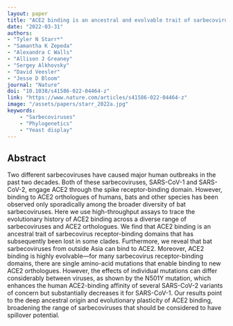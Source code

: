 ```yaml
---
layout: paper
title: "ACE2 binding is an ancestral and evolvable trait of sarbecoviruses"
date: "2022-03-31"
authors: 
- "Tyler N Starr*"
- "Samantha K Zepeda"
- "Alexandra C Walls"
- "Allison J Greaney"
- "Sergey Alkhovsky"
- "David Veesler"
- "Jesse D Bloom"
journal: "Nature"
doi: "10.1038/s41586-022-04464-z"
link: "https://www.nature.com/articles/s41586-022-04464-z"
image: "/assets/papers/starr_2022a.jpg"
keywords:
    - "Sarbecoviruses"
    - "Phylogenetics"
    - "Yeast display"
---
```


## Abstract

Two different sarbecoviruses have caused major human outbreaks in the past two decades. Both of these sarbecoviruses, SARS-CoV-1 and SARS-CoV-2, engage ACE2 through the spike receptor-binding domain. However, binding to ACE2 orthologues of humans, bats and other species has been observed only sporadically among the broader diversity of bat sarbecoviruses. Here we use high-throughput assays to trace the evolutionary history of ACE2 binding across a diverse range of sarbecoviruses and ACE2 orthologues. We find that ACE2 binding is an ancestral trait of sarbecovirus receptor-binding domains that has subsequently been lost in some clades. Furthermore, we reveal that bat sarbecoviruses from outside Asia can bind to ACE2. Moreover, ACE2 binding is highly evolvable—for many sarbecovirus receptor-binding domains, there are single amino-acid mutations that enable binding to new ACE2 orthologues. However, the effects of individual mutations can differ considerably between viruses, as shown by the N501Y mutation, which enhances the human ACE2-binding affinity of several SARS-CoV-2 variants of concern but substantially decreases it for SARS-CoV-1. Our results point to the deep ancestral origin and evolutionary plasticity of ACE2 binding, broadening the range of sarbecoviruses that should be considered to have spillover potential.
